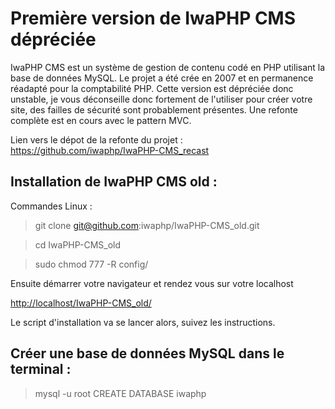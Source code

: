 Première version de IwaPHP CMS dépréciée
========================================

IwaPHP CMS est un système de gestion de contenu codé en PHP utilisant la base de données MySQL.
Le projet a été crée en 2007 et en permanence réadapté pour la comptabilité PHP.
Cette version est dépréciée donc unstable, je vous déconseille donc fortement de l'utiliser pour créer votre site, des failles de sécurité sont probablement présentes. Une refonte complète est en cours avec le pattern MVC.

Lien vers le dépot de la refonte du projet :
https://github.com/iwaphp/IwaPHP-CMS_recast

Installation de IwaPHP CMS old :
--------------------------------

Commandes Linux :

> git clone git@github.com:iwaphp/IwaPHP-CMS_old.git

> cd IwaPHP-CMS_old

> sudo chmod 777 -R config/

Ensuite démarrer votre navigateur et rendez vous sur votre localhost

<http://localhost/IwaPHP-CMS_old/>

Le script d'installation va se lancer alors, suivez les instructions.

Créer une base de données MySQL dans le terminal :
--------------------------------------------------

> mysql -u root
> CREATE DATABASE iwaphp

